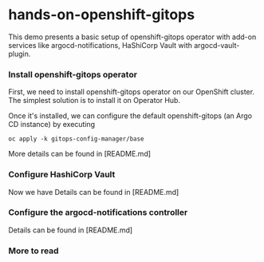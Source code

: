 # hands-on-openshift-gitops

This demo presents a basic setup of openshift-gitops operator with add-on services like argocd-notifications, HaShiCorp Vault with argocd-vault-plugin. 

### Install openshift-gitops operator

First, we need to install openshift-gitops operator on our OpenShift cluster. The simplest solution is to install it on Operator Hub.

Once it's installed, we can configure the default openshift-gitops (an Argo CD instance) by executing 

`oc apply -k gitops-config-manager/base`

More details can be found in [README.md]

### Configure HashiCorp Vault

Now we have
Details can be found in [README.md]

### Configure the argocd-notifications controller

Details can be found in [README.md]


### More to read

